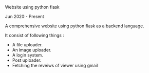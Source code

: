 
Website using python flask

Jun 2020 - Present

A comprehensive website using python flask as a backend language.

It consist of following things :

- A file uploader.
- An image uploader.
- A login system.
- Post uploader.
- Fetching the reveiws of viewer using gmail
